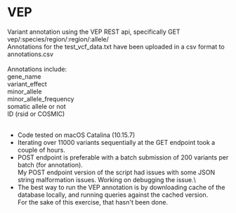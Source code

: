 # VEP
Variant annotation using the VEP REST api, specifically GET vep/:species/region/:region/:allele/ \
Annotations for the test_vcf_data.txt have been uploaded in a csv format to annotations.csv\
\
Annotations include:\
gene_name\
variant_effect\
minor_allele\
minor_allele_frequency\
somatic allele or not\
ID (rsid or COSMIC)
<br/>
<br/>
- Code tested on macOS Catalina (10.15.7)
- Iterating over 11000 variants sequentially at the GET endpoint took a couple of hours.
- POST endpoint is preferable with a batch submission of 200 variants per batch (for annotation).\
  My POST endpoint version of the script had issues with some JSON string malformation issues. Working on debugging the issue.\
- The best way to run the VEP annotation is by downloading cache of the database locally, and running queries against the cached version.\
  For the sake of this exercise, that hasn't been done.

